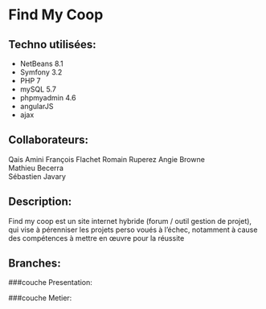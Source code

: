# Find My Coop

## Techno utilisées:  

- NetBeans 8.1
- Symfony 3.2
- PHP 7
- mySQL 5.7
- phpmyadmin 4.6
- angularJS
- ajax

## Collaborateurs:  

Qais Amini
François Flachet
Romain Ruperez
Angie Browne  
Mathieu Becerra  
Sébastien Javary 

## Description:  

Find my coop est un site internet hybride (forum / outil gestion de projet), qui vise à pérenniser les projets perso voués à l’échec, notamment à cause des compétences à mettre en œuvre pour la réussite

## Branches:  

###couche Presentation:

###couche Metier:
